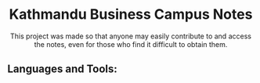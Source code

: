 <h1 align="center">Kathmandu Business Campus Notes</h1>

<p align="center">This project was made so that anyone may easily contribute to and access the notes, even for those who find it difficult to obtain them.</h3>

<h2 align="left">Languages and Tools:</h2>
